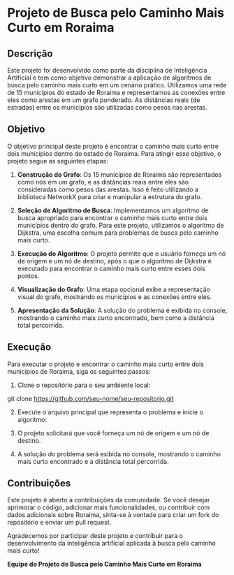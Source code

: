 # Projeto de Busca pelo Caminho Mais Curto em Roraima

## Descrição

Este projeto foi desenvolvido como parte da disciplina de Inteligência Artificial e tem como objetivo demonstrar a aplicação de algoritmos de busca pelo caminho mais curto em um cenário prático. Utilizamos uma rede de 15 municípios do estado de Roraima e representamos as conexões entre eles como arestas em um grafo ponderado. As distâncias reais (de estradas) entre os municípios são utilizadas como pesos nas arestas.

## Objetivo

O objetivo principal deste projeto é encontrar o caminho mais curto entre dois municípios dentro do estado de Roraima. Para atingir esse objetivo, o projeto segue as seguintes etapas:

1. **Construção do Grafo**: Os 15 municípios de Roraima são representados como nós em um grafo, e as distâncias reais entre eles são consideradas como pesos das arestas. Isso é feito utilizando a biblioteca NetworkX para criar e manipular a estrutura do grafo.

2. **Seleção de Algoritmo de Busca**: Implementamos um algoritmo de busca apropriado para encontrar o caminho mais curto entre dois municípios dentro do grafo. Para este projeto, utilizamos o algoritmo de Dijkstra, uma escolha comum para problemas de busca pelo caminho mais curto.

3. **Execução do Algoritmo**: O projeto permite que o usuário forneça um nó de origem e um nó de destino, após o que o algoritmo de Dijkstra é executado para encontrar o caminho mais curto entre esses dois pontos.

4. **Visualização do Grafo**: Uma etapa opcional exibe a representação visual do grafo, mostrando os municípios e as conexões entre eles.

5. **Apresentação da Solução**: A solução do problema é exibida no console, mostrando o caminho mais curto encontrado, bem como a distância total percorrida.

## Execução

Para executar o projeto e encontrar o caminho mais curto entre dois municípios de Roraima, siga os seguintes passos:

1. Clone o repositório para o seu ambiente local:

git clone https://github.com/seu-nome/seu-repositorio.git

2. Execute o arquivo principal que representa o problema e inicie o algoritmo:


3. O projeto solicitará que você forneça um nó de origem e um nó de destino.

4. A solução do problema será exibida no console, mostrando o caminho mais curto encontrado e a distância total percorrida.

## Contribuições

Este projeto é aberto a contribuições da comunidade. Se você desejar aprimorar o código, adicionar mais funcionalidades, ou contribuir com dados adicionais sobre Roraima, sinta-se à vontade para criar um fork do repositório e enviar um pull request.

Agradecemos por participar deste projeto e contribuir para o desenvolvimento da inteligência artificial aplicada à busca pelo caminho mais curto!

**Equipe do Projeto de Busca pelo Caminho Mais Curto em Roraima**

